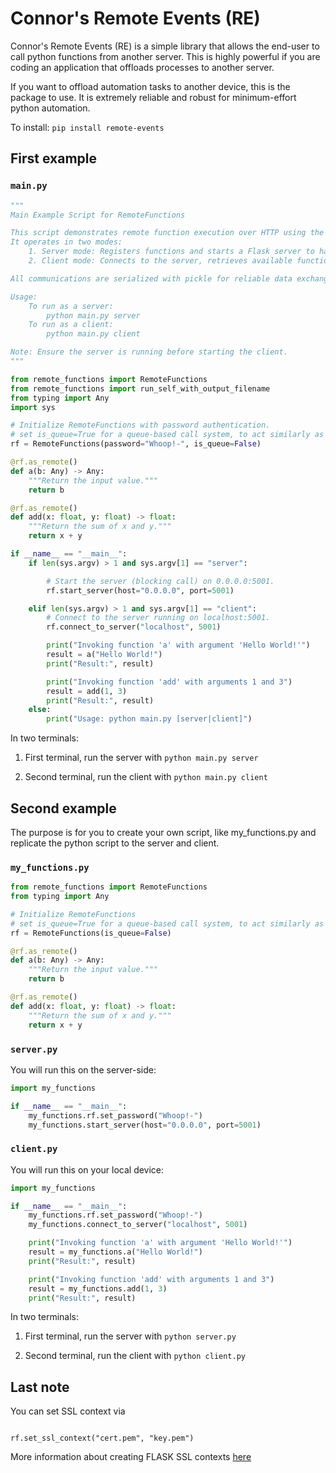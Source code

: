 # Connor's Remote Events (RE)

Connor's Remote Events (RE) is a simple library that allows the end-user to call python functions from another server. This is highly powerful if you are coding an application that offloads processes to another server.

If you want to offload automation tasks to another device, this is the package to use. It is extremely reliable and robust for minimum-effort python automation.

To install: `pip install remote-events`

## First example

### `main.py`

```py
"""
Main Example Script for RemoteFunctions

This script demonstrates remote function execution over HTTP using the RemoteFunctions class.
It operates in two modes:
    1. Server mode: Registers functions and starts a Flask server to handle remote calls.
    2. Client mode: Connects to the server, retrieves available functions, and invokes them remotely.

All communications are serialized with pickle for reliable data exchange.

Usage:
    To run as a server:
        python main.py server
    To run as a client:
        python main.py client

Note: Ensure the server is running before starting the client.
"""

from remote_functions import RemoteFunctions
from remote_functions import run_self_with_output_filename
from typing import Any
import sys

# Initialize RemoteFunctions with password authentication.
# set is_queue=True for a queue-based call system, to act similarly as a mutex
rf = RemoteFunctions(password="Whoop!-", is_queue=False) 

@rf.as_remote()
def a(b: Any) -> Any:
    """Return the input value."""
    return b

@rf.as_remote()
def add(x: float, y: float) -> float:
    """Return the sum of x and y."""
    return x + y

if __name__ == "__main__":
    if len(sys.argv) > 1 and sys.argv[1] == "server":

        # Start the server (blocking call) on 0.0.0.0:5001.
        rf.start_server(host="0.0.0.0", port=5001)

    elif len(sys.argv) > 1 and sys.argv[1] == "client":
        # Connect to the server running on localhost:5001.
        rf.connect_to_server("localhost", 5001)

        print("Invoking function 'a' with argument 'Hello World!'")
        result = a("Hello World!")
        print("Result:", result)

        print("Invoking function 'add' with arguments 1 and 3")
        result = add(1, 3)
        print("Result:", result)
    else:
        print("Usage: python main.py [server|client]")
```

In two terminals:
1. First terminal, run the server with `python main.py server`

2. Second terminal, run the client with `python main.py client`


## Second example

The purpose is for you to create your own script, like my_functions.py
and replicate the python script to the server and client. 

### `my_functions.py`

```py
from remote_functions import RemoteFunctions
from typing import Any

# Initialize RemoteFunctions
# set is_queue=True for a queue-based call system, to act similarly as a mutex
rf = RemoteFunctions(is_queue=False) 

@rf.as_remote()
def a(b: Any) -> Any:
    """Return the input value."""
    return b

@rf.as_remote()
def add(x: float, y: float) -> float:
    """Return the sum of x and y."""
    return x + y

```

### `server.py`

You will run this on the server-side:
```py
import my_functions

if __name__ == "__main__":
    my_functions.rf.set_password("Whoop!-")
    my_functions.start_server(host="0.0.0.0", port=5001)
```

### `client.py`

You will run this on your local device:
```py
import my_functions

if __name__ == "__main__":
    my_functions.rf.set_password("Whoop!-")
    my_functions.connect_to_server("localhost", 5001)

    print("Invoking function 'a' with argument 'Hello World!'")
    result = my_functions.a("Hello World!")
    print("Result:", result)

    print("Invoking function 'add' with arguments 1 and 3")
    result = my_functions.add(1, 3)
    print("Result:", result)

```

In two terminals:
1. First terminal, run the server with `python server.py`

2. Second terminal, run the client with `python client.py`


## Last note

You can set SSL context via

```

rf.set_ssl_context("cert.pem", "key.pem")
```


More information about creating FLASK SSL contexts [here](https://kracekumar.com/post/54437887454/ssl-for-flask-local-development/)